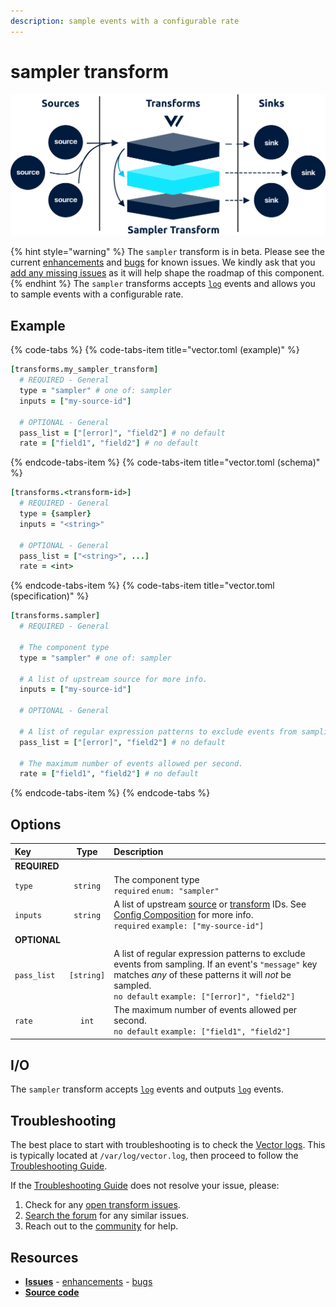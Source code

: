 ```yaml
---
description: sample events with a configurable rate
---
```


<!---
!!!WARNING!!!!

This file is autogenerated! Please do not manually edit this file.
Instead, please modify the contents of `dist/config/schema.toml`.
-->


# sampler transform

![](../../../assets/sampler-transform.svg)

{% hint style="warning" %}
The `sampler` transform is in beta. Please see the current [enhancements](https://github.com/timberio/vector/issues?q=is%3Aopen+is%3Aissue+label%3A%22Transform%3A+sampler%22+label%3A%22Type%3A+Enhancement%22) and [bugs](https://github.com/timberio/vector/issues?q=is%3Aopen+is%3Aissue+label%3A%22Transform%3A+sampler%22+label%3A%22Type%3A+Bug%22) for known issues. We kindly ask that you [add any missing issues](https://github.com/timberio/vector/issues/new?labels=Transform%3A+sampler) as it will help shape the roadmap of this component.
{% endhint %}
The `sampler` transforms accepts [`log`][log_event] events and allows you to sample events with a configurable rate.

## Example

{% code-tabs %}
{% code-tabs-item title="vector.toml (example)" %}
```coffeescript
[transforms.my_sampler_transform]
  # REQUIRED - General
  type = "sampler" # one of: sampler
  inputs = ["my-source-id"]

  # OPTIONAL - General
  pass_list = ["[error]", "field2"] # no default
  rate = ["field1", "field2"] # no default
```
{% endcode-tabs-item %}
{% code-tabs-item title="vector.toml (schema)" %}
```coffeescript
[transforms.<transform-id>]
  # REQUIRED - General
  type = {sampler}
  inputs = "<string>"

  # OPTIONAL - General
  pass_list = ["<string>", ...]
  rate = <int>
```
{% endcode-tabs-item %}
{% code-tabs-item title="vector.toml (specification)" %}
```coffeescript
[transforms.sampler]
  # REQUIRED - General

  # The component type
  type = "sampler" # one of: sampler

  # A list of upstream source for more info.
  inputs = ["my-source-id"]

  # OPTIONAL - General

  # A list of regular expression patterns to exclude events from sampling. If an event's `"message"` key matches _any_ of these patterns it will _not_ be sampled.
  pass_list = ["[error]", "field2"] # no default

  # The maximum number of events allowed per second.
  rate = ["field1", "field2"] # no default
```
{% endcode-tabs-item %}
{% endcode-tabs %}

## Options

| Key  | Type  | Description |
| :--- | :---: | :---------- |
| **REQUIRED** | | |
| `type` | `string` | The component type<br />`required` `enum: "sampler"` |
| `inputs` | `string` | A list of upstream [source][sources] or [transform][transforms] IDs. See [Config Composition][config_composition] for more info.<br />`required` `example: ["my-source-id"]` |
| **OPTIONAL** | | |
| `pass_list` | `[string]` | A list of regular expression patterns to exclude events from sampling. If an event's `"message"` key matches _any_ of these patterns it will _not_ be sampled.<br />`no default` `example: ["[error]", "field2"]` |
| `rate` | `int` | The maximum number of events allowed per second.<br />`no default` `example: ["field1", "field2"]` |

## I/O

The `sampler` transform accepts [`log`][log_event] events and outputs [`log`][log_event] events.





## Troubleshooting

The best place to start with troubleshooting is to check the
[Vector logs][monitoring_logs]. This is typically located at
`/var/log/vector.log`, then proceed to follow the
[Troubleshooting Guide][troubleshooting].

If the [Troubleshooting Guide][troubleshooting] does not resolve your
issue, please:

1. Check for any [open transform issues](https://github.com/timberio/vector/issues?q=is%3Aopen+is%3Aissue+label%3A%22Transform%3A+sampler%22).
2. [Search the forum][search_forum] for any similar issues.
2. Reach out to the [community][community] for help.

## Resources

* [**Issues**](https://github.com/timberio/vector/issues?q=is%3Aopen+is%3Aissue+label%3A%22Transform%3A+sampler%22) - [enhancements](https://github.com/timberio/vector/issues?q=is%3Aopen+is%3Aissue+label%3A%22Transform%3A+sampler%22+label%3A%22Type%3A+Enhancement%22) - [bugs](https://github.com/timberio/vector/issues?q=is%3Aopen+is%3Aissue+label%3A%22Transform%3A+sampler%22+label%3A%22Type%3A+Bug%22)
* [**Source code**](https://github.com/timberio/vector/tree/master/src/transform/sampler.rs)


[log_event]: "../../../about/data-model.md#log"
[sources]: "../../../usage/configuration/sources"
[transforms]: "../../../usage/configuration/transforms"
[config_composition]: "../../../usage/configuration/README.md#composition"
[monitoring_logs]: "../../../administration/moonitoring.md#logs"
[troubleshooting]: "../../../usages/guides/troubleshooting.md"
[search_forum]: "https://forum.vectorproject.io/search?expanded=true"
[community]: "https://vectorproject.io/community"

